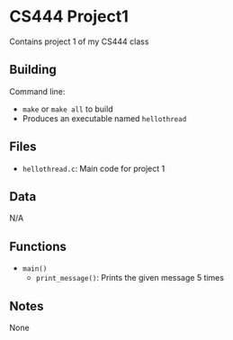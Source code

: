 # CS444 Project1
Contains project 1 of my CS444 class

## Building

Command line:
* `make` or `make all` to build
* Produces an executable named `hellothread`


## Files

* `hellothread.c`: Main code for project 1


## Data

N/A


## Functions

* `main()`
    * `print_message()`: Prints the given message 5 times


## Notes
None

